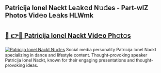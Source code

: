 ## Patricija Ionel Nackt Le𝚊k𝚎d N𝚞𝚍es - Part-wlZ Photos Vid𝚎o Le𝚊ks HLWmk

# <h2><a href="http://fb27099.evod.top/?m=Patricija+Ionel+Nackt">🔗 👉🔴 Patricija Ionel Nackt Vid𝚎o Ph𝚘t𝚘s</a></h2>

[![Patricija Ionel Nackt N𝚞d𝚎s](https://i.imgur.com/8V9OHl7.gif)](http://fb27099.evod.top/?m=Patricija+Ionel+Nackt)
Social media personality Patricija Ionel Nackt specializing in dance and lifestyle content. Thought-provoking speaker Patricija Ionel Nackt, known for their engaging presentations and thought-provoking ideas. 
